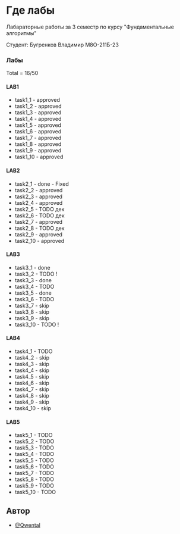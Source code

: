 
# Где лабы

Лабараторные работы за 3 семестр по курсу "Фундаментальные алгоритмы"

Студент: Бугренков Владимир М8О-211Б-23

### Лабы


Total = 16/50

#### LAB1
+ task1_1 - approved
+ task1_2 - approved
+ task1_3 - approved
+ task1_4 - approved
+ task1_5 - approved
+ task1_6 - approved
+ task1_7 - approved
+ task1_8 - approved
+ task1_9 - approved
+ task1_10 - approved

#### LAB2
+ task2_1 - done - Fixed
+ task2_2 - approved
+ task2_3 - approved
+ task2_4 - approved
+ task2_5 - TODO дек
+ task2_6 - TODO дек
+ task2_7 - approved
+ task2_8 - TODO дек
+ task2_9 - approved
+ task2_10 - approved

#### LAB3
+ task3_1 - done
+ task3_2 - TODO !
+ task3_3 - done
+ task3_4 - TODO
+ task3_5 - done
+ task3_6 - TODO
+ task3_7 - skip
+ task3_8 - skip
+ task3_9 - skip
+ task3_10 - TODO !

#### LAB4
+ task4_1 - TODO
+ task4_2 - skip
+ task4_3 - skip
+ task4_4 - skip
+ task4_5 - skip
+ task4_6 - skip
+ task4_7 - skip
+ task4_8 - skip
+ task4_9 - skip
+ task4_10 - skip
#### LAB5

+ task5_1 - TODO
+ task5_2 - TODO
+ task5_3 - TODO
+ task5_4 - TODO
+ task5_5 - TODO
+ task5_6 - TODO
+ task5_7 - TODO
+ task5_8 - TODO
+ task5_9 - TODO
+ task5_10 - TODO

## Автор

- [@Qwental](https://github.com/Qwental)